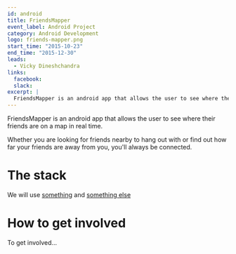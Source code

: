 ```yaml
---
id: android
title: FriendsMapper
event_label: Android Project
category: Android Development
logo: friends-mapper.png
start_time: "2015-10-23"
end_time: "2015-12-30"
leads:
  - Vicky Dineshchandra
links:
  facebook:
  slack:
excerpt: |
  FriendsMapper is an android app that allows the user to see where their friends are on a map in real time.
---
```


FriendsMapper is an android app that allows the user to see where their friends are on a map in real time.

Whether you are looking for friends nearby to hang out with or find out how far your friends are away from you, you'll always be connected.

# The stack

We will use [something](#) and [something else](#)

# How to get involved

To get involved...
